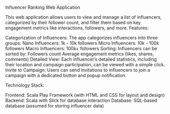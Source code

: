 Influencer Ranking Web Application

This web application allows users to view and manage a list of influencers, categorized by their follower count, and filter them based on key engagement metrics like interactions, followers, and more.
Features:

Categorization of Influencers: The app categorizes influencers into three groups:
    Nano Influencers: 1k - 10k followers
    Micro Influencers: 10k - 100k followers
    Macro Influencers: 100k+ followers
Sorting: Influencers can be sorted by:
    Followers count
    Average engagement metrics (likes, shares, comments)
Detailed View: Each influencer’s detailed statistics, including their location and campaign participation, can be viewed with a simple click.
Invite to Campaign: Users can send invitations to influencers to join a campaign with a dedicated button and popup notification.

Technology Stack:

Frontend: Scala Play Framework (with HTML and CSS for layout and design)
Backend: Scala with Slick for database interaction
Database: SQL-based database (assumed for storing influencer data)
